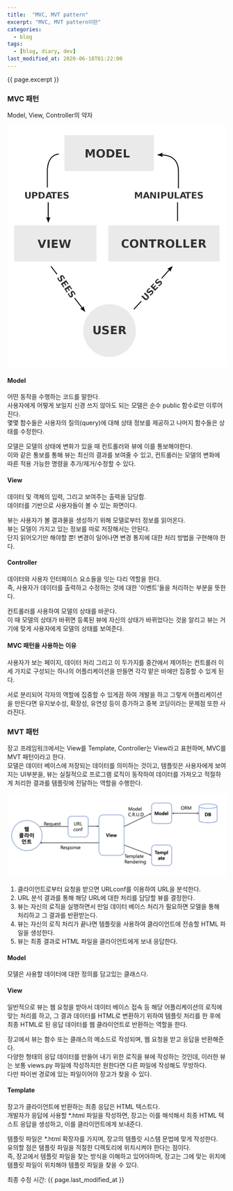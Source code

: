 ```yaml
---
title:  "MVC, MVT pattern"
excerpt: "MVC, MVT pattern이란"
categories:
  - blog
tags:
  - [blog, diary, dev]
last_modified_at: 2020-06-18T01:22:00
---
```

<!-- GitHub Blog 서비스인 github.io 블로그를 시작합니다. -->
{{ page.excerpt }}  

### MVC 패턴

Model, View, Controller의 약자

<img src="/assets/images/mvc.png">

#### Model

어떤 동작을 수행하는 코드를 말한다.  
사용자에게 어떻게 보일지 신경 쓰지 않아도 되는 모델은 순수 public 함수로만 이루어진다.  
몇몇 함수들은 사용자의 질의(query)에 대해 상태 정보를 제공하고 나머지 함수들은 상태를 수정한다.  

모델은 모델의 상태에 변화가 있을 때 컨트롤러와 뷰에 이를 통보해야한다.   
이와 같은 통보를 통해 뷰는 최신의 결과를 보여줄 수 있고, 컨트롤러는 모델의 변화에 따른 적용 가능한 명령을 추가/제거/수정할 수 있다. 

#### View

데이터 및 객체의 입력, 그리고 보여주는 출력을 담당함.  
데이터를 기반으로 사용자들이 볼 수 있는 화면이다. 

뷰는 사용자가 볼 결과물을 생성하기 위해 모델로부터 정보를 읽어온다.  
뷰는 모델이 가지고 있는 정보를 따로 저장해서는 안된다.  
단지 읽어오기만 해야할 뿐! 변경이 일어나면 변경 통지에 대한 처리 방법을 구현해야 한다.

#### Controller

데이터와 사용자 인터페이스 요소들을 잇는 다리 역할을 한다.  
즉, 사용자가 데이터를 출력하고 수정하는 것에 대한 '이벤트'들을 처리하는 부분을 뜻한다.

컨트롤러를 사용하여 모델의 상태를 바꾼다.  
이 때 모델의 상태가 바뀌면 등록된 뷰에 자신의 상태가 바뀌었다는 것을 알리고 뷰는 거기에 맞게 사용자에게 모델의 상태를 보여준다.

#### MVC 패턴을 사용하는 이유

사용자가 보는 페이지, 데이터 처리 그리고 이 두가지를 중간에서 제어하는 컨트롤러 이 세 가지로 구성되는 하나의 어플리케이션을 만들면 각각 맡은 바에만 집중할 수 있게 된다. 
 
서로 분리되어 각자의 역할에 집중할 수 있게끔 하여 개발을 하고 그렇게 어플리케이션을 만든다면 유지보수성, 확장성, 유연성 등이 증가하고 중복 코딩이라는 문제점 또한 사라진다.

### MVT 패턴

장고 프레임워크에서는 View를 Template, Controller는 View라고 표현하며, MVC를 MVT 패턴이라고 한다.  
모델은 데이터 베이스에 저장되는 데이터를 의미하는 것이고, 템플릿은 사용자에게 보여지는 UI부분을, 뷰는 실질적으로 프로그램 로직이 동작하여 데이터를 가져오고 적절하게 처리한 결과를 템플릿에 전달하는 역할을 수행한다.  

<img src="/assets/images/mvt.png">

1. 클라이언트로부터 요청을 받으면 URLconf를 이용하여 URL을 분석한다.  
2. URL 분석 결과를 통해 해당 URL에 대한 처리를 담당할 뷰를 결정한다.  
3. 뷰는 자신의 로직을 실행하면서 만일 데이터 베이스 처리가 필요하면 모델을 통해 처리하고 그 결과를 반환받는다.  
4. 뷰는 자신의 로직 처리가 끝나면 템플릿을 사용하여 클라이언트에 전송할 HTML 파일을 생성한다.  
5. 뷰는 최종 결과로 HTML 파일을 클라이언트에게 보내 응답한다.  

#### Model

모델은 사용할 데이터에 대한 정의를 담고있는 클래스다.

#### View

일반적으로 뷰는 웹 요청을 받아서 데이터 베이스 접속 등 해당 어플리케이션의 로직에 맞는 처리를 하고, 그 결과 데이터를 HTML로 변환하기 위하여 템플릿 처리를 한 후에 최종 HTML로 된 응답 데이터를 웹 클라이언트로 반환하는 역할을 한다.

장고에서 뷰는 함수 또는 클래스의 메소드로 작성되며, 웹 요청을 받고 응답을 반환해준다.  
다양한 형태의 응답 데이터를 만들어 내기 위한 로직을 뷰에 작성하는 것인데, 이러한 뷰는 보통 views.py 파일에 작성하지만 원한다면 다른 파일에 작성해도 무방하다.  
다만 파이썬 경로에 있는 파일이어야 장고가 찾을 수 있다.

#### Template

장고가 클라이언트에 반환하는 최종 응답은 HTML 텍스트다.  
개발자가 응답에 사용할 *.html 파일을 작성하면, 장고는 이를 해석해서 최종 HTML 텍스트 응답을 생성하고, 이를 클라이언트에게 보내준다. 

템플릿 파일은 *.html 확장자를 가지며, 장고의 템플릿 시스템 문법에 맞게 작성한다.  
유의할 점은 템플릿 파일을 적절한 디렉토리에 위치시켜야 한다는 점이다.  
즉, 장고에서 템플릿 파일을 찾는 방식을 이해하고 있어야하며, 장고는 그에 맞는 위치에 템플릿 파일이 위치해야 템플릿 파일을 찾을 수 있다.

최종 수정 시간: {{ page.last_modified_at }}